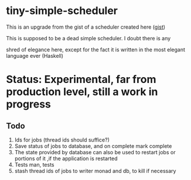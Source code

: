 # tiny-simple-scheduler

This is an upgrade from the gist of a scheduler created here ([gist](https://gist.github.com/functor-soup/89cd5516382398179475fe2f4bcca34c))

This is supposed to be a dead simple scheduler. I doubt there is any 

shred of elegance here, except for the fact it is written in the most elegant language ever (Haskell)


# Status: Experimental, far from production level, still a work in progress

## Todo
1. Ids for jobs (thread ids should suffice?)
2. Save status of jobs to database, and on complete mark complete
3. The state provided by database can also be used to restart jobs or portions of it ,if the application is restarted
4. Tests man, tests
5. stash thread ids of jobs to writer monad and  db, to kill if necessary

